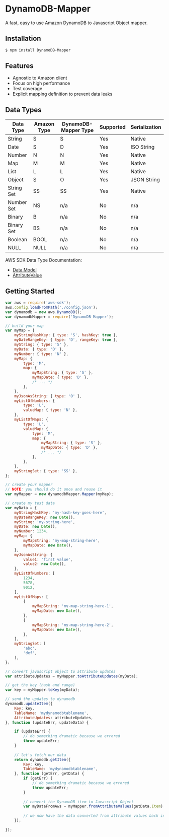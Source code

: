 # DynamoDB-Mapper

A fast, easy to use Amazon DynamoDB to Javascript Object mapper.

## Installation

```bash
$ npm install DynamoDB-Mapper
```

## Features

* Agnostic to Amazon client
* Focus on high performance
* Test coverage
* Explicit mapping definition to prevent data leaks

## Data Types

| Data Type | Amazon Type | DynamoDB-Mapper Type | Supported | Serialization | 
| --------- | ----------- | -------------------- | --------- | ------------- |
| String    | S           | S                    | Yes       | Native        |
| Date      | S           | D                    | Yes       | ISO String    |
| Number    | N           | N                    | Yes       | Native        |
| Map       | M           | M                    | Yes       | Native        |
| List      | L           | L                    | Yes       | Native        |
| Object    | S           | O                    | Yes       | JSON String   |
| String Set | SS         | SS                   | Yes       | Native        |
| Number Set | NS         | n/a                  | No        | n/a           |
| Binary     | B          | n/a                  | No        | n/a           |
| Binary Set | BS         | n/a                  | No        | n/a           |
| Boolean    | BOOL       | n/a                  | No        | n/a           |
| NULL       | NULL       | n/a                  | No        | n/a           |

AWS SDK Data Type Documentation:

* [Data Model](http://docs.aws.amazon.com/amazondynamodb/latest/developerguide/DataModel.html)
* [AttributeValue](http://docs.aws.amazon.com/amazondynamodb/latest/APIReference/API_AttributeValue.html)

## Getting Started

```js
var aws = require('aws-sdk');
aws.config.loadFromPath('./config.json');
var dynamodb = new aws.DynamoDB();
var dynamodbMapper = require('DynamoDB-Mapper');

// build your map
var myMap = {
    myStringHashKey: { type: 'S', hashKey: true },
    myDateRangeKey: { type: 'D', rangeKey: true },
    myString: { type: 'S' },
    myDate: { type: 'D' },
    myNumber: { type: 'N' },
    myMap: { 
        type: 'M', 
        map: {
            myMapString: { type: 'S' },
            myMapDate: { type: 'D' },
            /* ... */
        },
    },
    myJsonAsString: { type: 'O' },
    myListOfNumbers: {
        type: 'L',
        valueMap: { type: 'N' },
    },
    myListOfMaps: {
        type: 'L',
        valueMap: { 
            type: 'M', 
            map: {
                myMapString: { type: 'S' },
                myMapDate: { type: 'D' },
                /* ... */
            },
        },
    },
    myStringSet: { type: 'SS' },
};

// create your mapper
// NOTE: you should do it once and reuse it
var myMapper = new dynamodbMapper.Mapper(myMap);

// create my test data
var myData = {
    myStringHashKey: 'my-hash-key-goes-here',
    myDateRangeKey: new Date(),
    myString: 'my-string-here',
    myDate: new Date(),
    myNumber: 1234,
    myMap: {
        myMapString: 'my-map-string-here',
        myMapDate: new Date(),
    },
    myJsonAsString: {
        value1: 'first value',
        value2: new Date(),
    },
    myListOfNumbers: [
        1234,
        5678,
        9012,
    ],
    myListOfMaps: [
        {
            myMapString: 'my-map-string-here-1',
            myMapDate: new Date(),
        },
        {
            myMapString: 'my-map-string-here-2',
            myMapDate: new Date(),
        },
    ],
    myStringSet: [
        'abc',
        'def',
    ],
};

// convert javascript object to attribute updates
var attributeUpdates = myMapper.toAttributeUpdates(myData);

// get the key (hash and range)
var key = myMapper.toKey(myData);

// send the updates to dynamodb
dynamodb.updateItem({
    Key: key,
    TableName: 'mydynamodbtablename',
    AttributeUpdates: attributeUpdates,
}, function (updateErr, updateData) {

    if (updateErr) {
        // do something dramatic because we errored
        throw updateErr;
    }
    
    // let's fetch our data
    return dynamodb.getItem({
        Key: key,
        TableName: 'mydynamodbtablename',
    }, function (getErr, getData) {
        if (getErr) {
            // do something dramatic because we errored
            throw updateErr;
        }
        
        // convert the DynamoDB item to Javascript Object
        var myDataFromAws = myMapper.fromAttributeValues(getData.Item);
        
        // we now have the data converted from attribute values back in javascript object format
    });
    
});

```